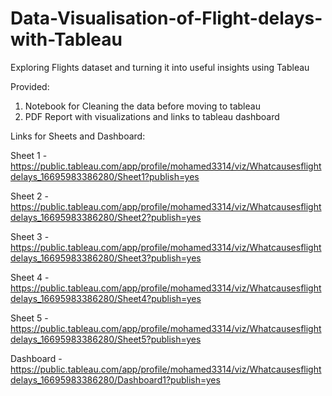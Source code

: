 # Data-Visualisation-of-Flight-delays-with-Tableau
Exploring Flights dataset and turning it into useful insights using Tableau

Provided:
1. Notebook for Cleaning the data before moving to tableau
2. PDF Report with visualizations and links to tableau dashboard

Links for Sheets and Dashboard:

Sheet 1 - https://public.tableau.com/app/profile/mohamed3314/viz/Whatcausesflightdelays_16695983386280/Sheet1?publish=yes

Sheet 2 - https://public.tableau.com/app/profile/mohamed3314/viz/Whatcausesflightdelays_16695983386280/Sheet2?publish=yes

Sheet 3 - https://public.tableau.com/app/profile/mohamed3314/viz/Whatcausesflightdelays_16695983386280/Sheet3?publish=yes

Sheet 4 - https://public.tableau.com/app/profile/mohamed3314/viz/Whatcausesflightdelays_16695983386280/Sheet4?publish=yes

Sheet 5 - https://public.tableau.com/app/profile/mohamed3314/viz/Whatcausesflightdelays_16695983386280/Sheet5?publish=yes

Dashboard - https://public.tableau.com/app/profile/mohamed3314/viz/Whatcausesflightdelays_16695983386280/Dashboard1?publish=yes
